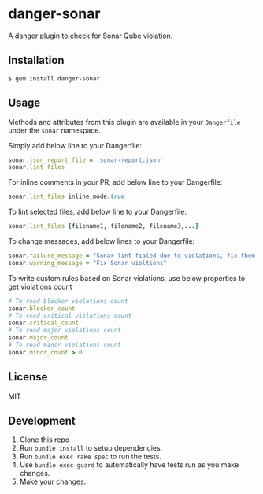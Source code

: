 # danger-sonar

A danger plugin to check for Sonar Qube violation.

## Installation

    $ gem install danger-sonar

## Usage

Methods and attributes from this plugin are available in
your `Dangerfile` under the `sonar` namespace.

Simply add below line to your Dangerfile:

```ruby
sonar.json_report_file = 'sonar-report.json'
sonar.lint_files
```

For inline comments in your PR, add below line to your Dangerfile:

```ruby
sonar.lint_files inline_mode:true
```

To lint selected files, add below line to your Dangerfile:

```ruby
sonar.lint_files [filename1, filename2, filename3,...]
```

To change messages, add below lines to your Dangerfile:

```ruby
sonar.failure_message = "Sonar lint fialed due to violations, fix them to merge your PR"
sonar.warning_message = "Fix Sonar violtions"
```

To write custom rules based on Sonar violations, use below properties to get violations count
```ruby
# To read blocker violations count
sonar.blocker_count 
# To read critical violations count
sonar.critical_count
# To read major violations count
sonar.major_count
# To read minor violations count
sonar.minor_count > 0
```

## License
MIT    

## Development

1. Clone this repo
2. Run `bundle install` to setup dependencies.
3. Run `bundle exec rake spec` to run the tests.
4. Use `bundle exec guard` to automatically have tests run as you make changes.
5. Make your changes.
